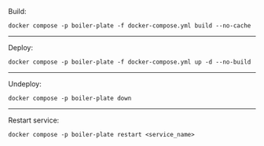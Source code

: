 Build:
```
docker compose -p boiler-plate -f docker-compose.yml build --no-cache
```
___
Deploy:
```
docker compose -p boiler-plate -f docker-compose.yml up -d --no-build
```
___
Undeploy:
```
docker compose -p boiler-plate down
```
___
Restart service:
```
docker compose -p boiler-plate restart <service_name>
```
